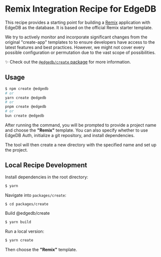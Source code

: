 # Remix Integration Recipe for EdgeDB

This recipe provides a starting point for building a [Remix](https://remix.run/) application with EdgeDB as the database. It is based on the official Remix starter template.

We try to actively monitor and incorporate significant changes from the original "create-app" templates to to ensure developers have access to the latest features and best practices. However, we might not cover every possible configuration or permutation due to the vast scope of possibilities.

✨ Check out the [`@edgedb/create` package](https://github.com/edgedb/edgedb-js/blob/master/packages/create/README.md) for more information.

## Usage

```bash
$ npm create @edgedb
# or
yarn create @edgedb
# or
pnpm create @edgedb
# or
bun create @edgedb
```

After running the command, you will be prompted to provide a project name and choose the **"Remix"** template. You can also specify whether to use EdgeDB Auth, initialize a git repository, and install dependencies.

The tool will then create a new directory with the specified name and set up the project.

## Local Recipe Development

Install dependencies in the root directory:

```bash
$ yarn
```

Navigate into `packages/create`:

```bash
$ cd packages/create
```

Build @edgedb/create

```bash
$ yarn build
```

Run a local version:

```bash
$ yarn create
```

Then choose the **"Remix"** template.
